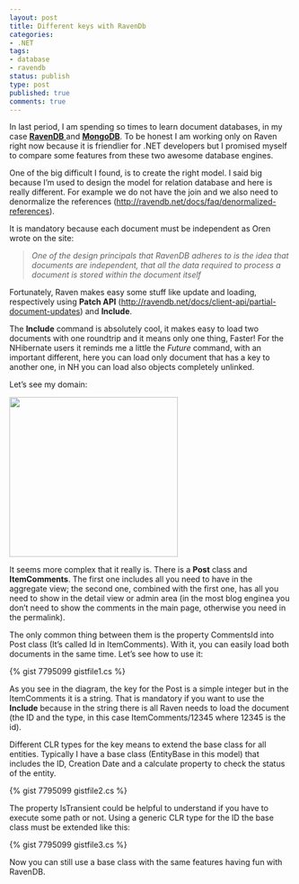 ```yaml
---
layout: post
title: Different keys with RavenDb
categories:
- .NET
tags:
- database
- ravendb
status: publish
type: post
published: true
comments: true
---
```

In last period, I am spending so times to learn document databases, in my case <a title="RavenDB" href="http://ravendb.net/" target="_blank"><strong>RavenDB</strong> </a>and <a title="MongoDB" href="http://www.mongodb.org/" target="_blank"><strong>MongoDB</strong></a>. To be honest I am working only on Raven right now because it is friendlier for .NET developers but I promised myself to compare some features from these two awesome database engines.

One of the big difficult I found, is to create the right model. I said big because I’m used to design the model for relation database and here is really different. For example we do not have the join and we also need to denormalize the references (<a href="http://ravendb.net/docs/faq/denormalized-references">http://ravendb.net/docs/faq/denormalized-references</a>).

It is mandatory because each document must be independent as Oren wrote on the site:
<blockquote><em>One of the </em><em>design principals that RavenDB adheres to is the idea that documents are independent, that all the data required to process a document is stored within the document itself</em></blockquote>
Fortunately, Raven makes easy some stuff like update and loading, respectively using <strong>Patch API</strong> (<a href="http://ravendb.net/docs/client-api/partial-document-updates">http://ravendb.net/docs/client-api/partial-document-updates</a>) and <strong>Include</strong>.

The <strong>Include</strong> command is absolutely cool, it makes easy to load two documents with one roundtrip and it means only one thing, Faster!
For the NHibernate users it reminds me a little the <em>Future</em> command, with an important different, here you can load only document that has a key to another one, in NH you can load also objects completely unlinked.

Let’s see my domain:

<a href="http://tostring.it/wp-content/uploads/2012/11/domain.png"><img class="aligncenter size-medium wp-image-749" title="domain" alt="" src="http://tostring.it/wp-content/uploads/2012/11/domain-300x284.png" width="300" height="284" /></a>

It seems more complex that it really is. There is a <strong>Post</strong> class and <strong>ItemComments</strong>. The first one includes all you need to have in the aggregate view; the second one, combined with the first one, has all you need to show in the detail view or admin area (in the most blog enginea you don’t need to show the comments in the main page, otherwise you need in the permalink).

The only common thing between them is the property CommentsId into Post class (It’s called Id in ItemComments). With it, you can easily load both documents in the same time.
Let’s see how to use it:

{% gist 7795099 gistfile1.cs %}

As you see in the diagram, the key for the Post is a simple integer but in the ItemComments it is a string. That is mandatory if you want to use the <strong>Include</strong> because in the string there is all Raven needs to load the document (the ID and the type, in this case ItemComments/12345 where 12345 is the id).

Different CLR types for the key means to extend the base class for all entities. Typically I have a base class (EntityBase in this model) that includes the ID, Creation Date and a calculate property to check the status of the entity.

{% gist 7795099 gistfile2.cs %}

The property IsTransient could be helpful to understand if you have to execute some path or not.
Using a generic CLR type for the ID the base class must be extended like this:

{% gist 7795099 gistfile3.cs %}

Now you can still use a base class with the same features having fun with RavenDB.
